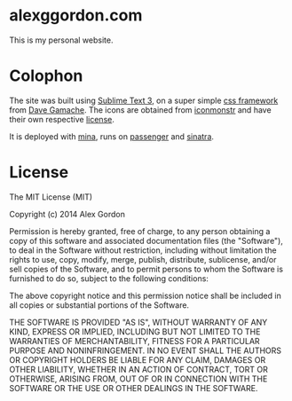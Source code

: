alexggordon.com
===============

This is my personal website. 


Colophon
===============
The site was built using [Sublime Text 3](http://www.sublimetext.com/3), on a super simple [css framework](http://getskeleton.com/) from [Dave Gamache](http://davegamache.com/). The icons are obtained from [iconmonstr](http://iconmonstr.com/) and have their own respective [license](http://iconmonstr.com/license/).

It is deployed with [mina](http://nadarei.co/mina/), runs on [passenger](https://www.phusionpassenger.com/) and [sinatra](http://www.sinatrarb.com/).


License
===============
The MIT License (MIT)

Copyright (c) 2014 Alex Gordon

Permission is hereby granted, free of charge, to any person obtaining a copy
of this software and associated documentation files (the "Software"), to deal
in the Software without restriction, including without limitation the rights
to use, copy, modify, merge, publish, distribute, sublicense, and/or sell
copies of the Software, and to permit persons to whom the Software is
furnished to do so, subject to the following conditions:

The above copyright notice and this permission notice shall be included in all
copies or substantial portions of the Software.

THE SOFTWARE IS PROVIDED "AS IS", WITHOUT WARRANTY OF ANY KIND, EXPRESS OR
IMPLIED, INCLUDING BUT NOT LIMITED TO THE WARRANTIES OF MERCHANTABILITY,
FITNESS FOR A PARTICULAR PURPOSE AND NONINFRINGEMENT. IN NO EVENT SHALL THE
AUTHORS OR COPYRIGHT HOLDERS BE LIABLE FOR ANY CLAIM, DAMAGES OR OTHER
LIABILITY, WHETHER IN AN ACTION OF CONTRACT, TORT OR OTHERWISE, ARISING FROM,
OUT OF OR IN CONNECTION WITH THE SOFTWARE OR THE USE OR OTHER DEALINGS IN THE
SOFTWARE.
